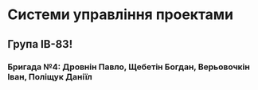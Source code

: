 ﻿# Системи управління проектами
## Група ІВ-83!
### Бригада №4: Дровнін Павло, Щебетін Богдан, Верьовочкін Іван, Поліщук Даніїл
